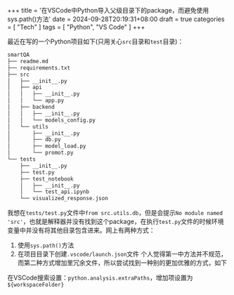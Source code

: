 +++
title = '在VSCode中Python导入父级目录下的package，而避免使用sys.path()方法'
date = 2024-09-28T20:19:31+08:00
draft = true
categories = [
    "Tech"
]
tags = [
	"Python",
	"VS Code"
]
+++

最近在写的一个Python项目如下(只用关心`src`目录和`test`目录)：
```bash
smartQA
├── readme.md
├── requirements.txt
├── src
│   ├── __init__.py
│   ├── api
│   │   ├── __init__.py
│   │   └── app.py
│   ├── backend
│   │   ├── __init__.py
│   │   └── models_config.py
│   └── utils
│       ├── __init__.py
│       ├── db.py
│       ├── model_load.py
│       └── promot.py
└── tests
    ├── __init__.py
    ├── test.py
    ├── test_notebook
    │   ├── __init__.py
    │   └── test_api.ipynb
    └── visualized_response.json
```
我想在`tests/test.py`文件中`from src.utils.db`，但是会提示`No module named 'src'`，也就是解释器并没有找到这个package，在执行`test.py`文件的时候环境变量中并没有将其他目录包含进来。网上有两种方式：
1. 使用`sys.path()`方法
2. 在项目目录下创建`.vscode/launch.json`文件
个人觉得第一中方法并不规范，而第二种方式增加里冗余文件，所以尝试找到一种别的更加优雅的方式，如下

在VSCode搜索设置：`python.analysis.extraPaths`，增加项设置为`${workspaceFolder}`